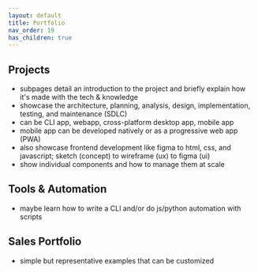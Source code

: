 ```yaml
---
layout: default
title: Portfolio
nav_order: 19
has_children: true
---
```

## Projects
- subpages detail an introduction to the project and briefly explain how it's made with the tech & knowledge
- showcase the architecture, planning, analysis, design, implementation, testing, and maintenance (SDLC)
- can be CLI app, webapp, cross-platform desktop app, mobile app
- mobile app can be developed natively or as a progressive web app (PWA)
- also showcase frontend development like figma to html, css, and javascript; sketch (concept) to wireframe (ux) to figma (ui)
- show individual components and how to manage them at scale

## Tools & Automation
- maybe learn how to write a CLI and/or do js/python automation with scripts

## Sales Portfolio
- simple but representative examples that can be customized